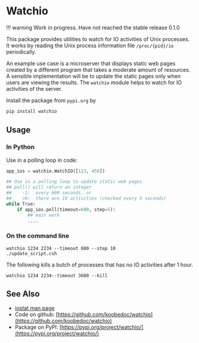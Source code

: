 # Watchio

!!! warning
    Work in progress. Have not reached the stable release 0.1.0


This package provides utilities to watch for IO activities of Unix processes. It works by
reading the Unix process information file `/proc/{pid}/io` periodically.

An example use case is a microserver that displays static web pages created by a different
program that takes a moderate amount of resources. A sensible implementation will be to
update the static pages only when users are viewing the results. The `watchio` module
helps to watch for IO activities of the server.

Install the package from `pypi.org` by
``` python
pip install watchio
```


## Usage

### In Python

Use in a polling loop in code:

```python
app_ios = watchio.WatchIO([123, 456])

## Use in a polling loop to update static web pages
## poll() will return an integer
##    -1:  every 600 seconds, or
##    >0:  there are IO activities (checked every 5 seconds)
while True:
    if app_ios.poll(timeout=600, step=5):
        ## main work
        ....
```


### On the command line

``` shell
watchio 1234 2234 --timeout 600 --step 10
./update_script.csh
```


The following kills a butch of processes that has no IO activities after 1 hour.
``` shell
watchio 1234 2234--timeout 3600 --kill
```


## See Also

* [iostat man page](https://linux.die.net/man/1/iostat)
* Code on github: [https://github.com/koobedoc/watchio](https://github.com/koobedoc/watchio)
* Package on PyPI: [https://pypi.org/project/watchio/](https://pypi.org/project/watchio/)